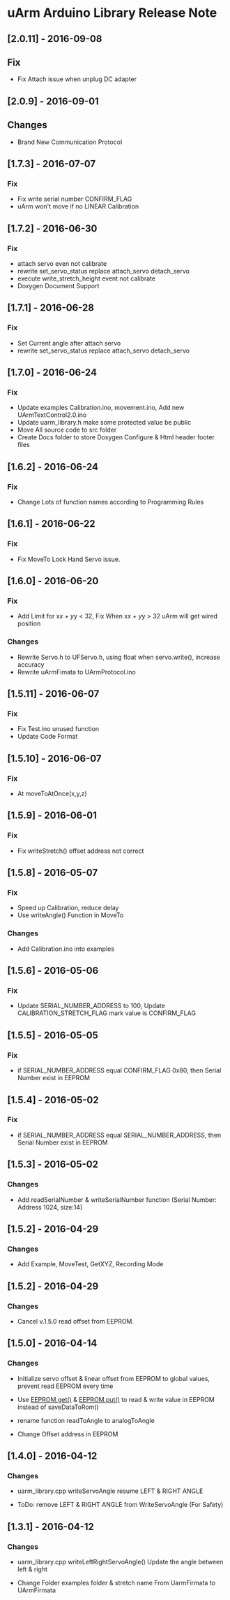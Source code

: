 # uArm Arduino Library Release Note

## [2.0.11] - 2016-09-08

## Fix
- Fix Attach issue when unplug DC adapter

## [2.0.9] - 2016-09-01

## Changes
- Brand New Communication Protocol

## [1.7.3] - 2016-07-07

### Fix
- Fix write serial number CONFIRM_FLAG
- uArm won't move if no LINEAR Calibration

## [1.7.2] - 2016-06-30

### Fix
- attach servo even not calibrate
- rewrite set_servo_status replace attach_servo detach_servo
- execute write_stretch_height event not calibrate
- Doxygen Document Support

## [1.7.1] - 2016-06-28

### Fix
- Set Current angle after attach servo
- rewrite set_servo_status replace attach_servo detach_servo

## [1.7.0] - 2016-06-24

### Fix
- Update examples Calibration.ino, movement.ino, Add new UArmTextControl2.0.ino
- Update uarm_library.h make some protected value be public
- Move All source code to src folder
- Create Docs folder to store Doxygen Configure & Html header footer files

## [1.6.2] - 2016-06-24

### Fix
- Change Lots of function names according to Programming Rules

## [1.6.1] - 2016-06-22

### Fix
- Fix MoveTo Lock Hand Servo issue.


## [1.6.0] - 2016-06-20

### Fix
- Add Limit for x*x + y*y < 32, Fix When x*x + y*y > 32 uArm will get wired position

### Changes

- Rewrite Servo.h to UFServo.h, using float when servo.write(), increase accuracy
- Rewrite uArmFimata to UArmProtocol.ino   


## [1.5.11] - 2016-06-07

### Fix
- Fix Test.ino unused function
- Update Code Format

## [1.5.10] - 2016-06-07

### Fix
- At moveToAtOnce(x,y,z)

## [1.5.9] - 2016-06-01

### Fix
- Fix writeStretch() offset address not correct

## [1.5.8] - 2016-05-07

### Fix
- Speed up Calibration, reduce delay
- Use writeAngle() Function in MoveTo

### Changes

- Add Calibration.ino into examples


## [1.5.6] - 2016-05-06

### Fix

- Update SERIAL_NUMBER_ADDRESS to 100, Update CALIBRATION_STRETCH_FLAG mark value is CONFIRM_FLAG

## [1.5.5] - 2016-05-05

### Fix

- if SERIAL_NUMBER_ADDRESS equal CONFIRM_FLAG 0x80, then Serial Number exist in EEPROM

## [1.5.4] - 2016-05-02

### Fix

- if SERIAL_NUMBER_ADDRESS equal SERIAL_NUMBER_ADDRESS, then Serial Number exist in EEPROM

## [1.5.3] - 2016-05-02

### Changes

- Add readSerialNumber & writeSerialNumber function (Serial Number: Address 1024, size:14)


## [1.5.2] - 2016-04-29

### Changes

- Add Example, MoveTest, GetXYZ, Recording Mode


## [1.5.2] - 2016-04-29

### Changes

- Cancel v.1.5.0 read offset from EEPROM.


## [1.5.0] - 2016-04-14

### Changes

- Initialize servo offset & linear offset from EEPROM to global values, prevent read EEPROM every time

- Use [EEPROM.get()][a4e46a5d] & [EEPROM.put()][275bf48d] to read & write value in EEPROM instead of saveDataToRom()

  [a4e46a5d]: https://www.arduino.cc/en/Reference/EEPROMGet "EEPROM.get()"
  [275bf48d]: https://www.arduino.cc/en/Reference/EEPROMPut "EEPROM.put()"

- rename function readToAngle to analogToAngle
- Change Offset address in EEPROM

## [1.4.0] - 2016-04-12

### Changes

- uarm_library.cpp writeServoAngle resume LEFT & RIGHT ANGLE

- ToDo: remove LEFT & RIGHT ANGLE from WriteServoAngle (For Safety)


## [1.3.1] - 2016-04-12

### Changes

- uarm_library.cpp writeLeftRightServoAngle() Update the angle between left & right  

- Change Folder examples folder & stretch name From UarmFirmata to UArmFirmata  
